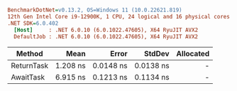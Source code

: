 ``` ini

BenchmarkDotNet=v0.13.2, OS=Windows 11 (10.0.22621.819)
12th Gen Intel Core i9-12900K, 1 CPU, 24 logical and 16 physical cores
.NET SDK=6.0.402
  [Host]     : .NET 6.0.10 (6.0.1022.47605), X64 RyuJIT AVX2
  DefaultJob : .NET 6.0.10 (6.0.1022.47605), X64 RyuJIT AVX2


```
|     Method |     Mean |     Error |    StdDev | Allocated |
|----------- |---------:|----------:|----------:|----------:|
| ReturnTask | 1.208 ns | 0.0148 ns | 0.0138 ns |         - |
|  AwaitTask | 6.915 ns | 0.1213 ns | 0.1134 ns |         - |
